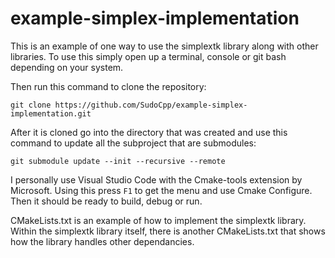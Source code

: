 # example-simplex-implementation

This is an example of one way to use the simplextk library along with other libraries. To use this simply open up a terminal, console or git bash depending on your system. 

Then run this command to clone the repository:

`git clone https://github.com/SudoCpp/example-simplex-implementation.git`

After it is cloned go into the directory that was created and use this command to update all the subproject that are submodules:

`git submodule update --init --recursive --remote`

I personally use Visual Studio Code with the Cmake-tools extension by Microsoft. Using this press `F1` to get the menu and use Cmake Configure. Then it should be ready to build, debug or run.

CMakeLists.txt is an example of how to implement the simplextk library. Within the simplextk library itself, there is another CMakeLists.txt that shows how the library handles other dependancies.
